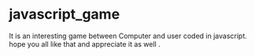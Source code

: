 # javascript_game
It is an interesting game between Computer and user coded in javascript. 
hope you all like that and appreciate it as well .
